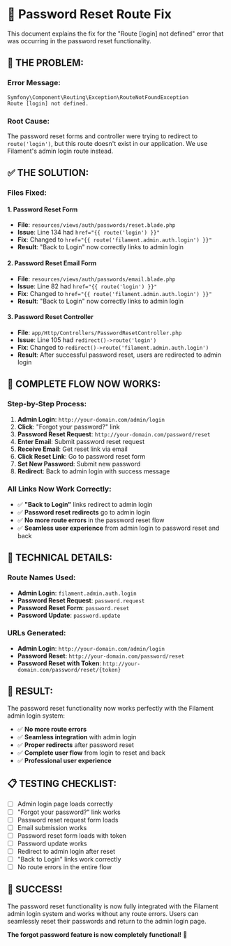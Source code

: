 # 🔧 Password Reset Route Fix

This document explains the fix for the "Route [login] not defined" error that was occurring in the password reset functionality.

## 🚨 **THE PROBLEM:**

### **Error Message:**
```
Symfony\Component\Routing\Exception\RouteNotFoundException
Route [login] not defined.
```

### **Root Cause:**
The password reset forms and controller were trying to redirect to `route('login')`, but this route doesn't exist in our application. We use Filament's admin login route instead.

## ✅ **THE SOLUTION:**

### **Files Fixed:**

#### **1. Password Reset Form**
- **File**: `resources/views/auth/passwords/reset.blade.php`
- **Issue**: Line 134 had `href="{{ route('login') }}"`
- **Fix**: Changed to `href="{{ route('filament.admin.auth.login') }}"`
- **Result**: "Back to Login" now correctly links to admin login

#### **2. Password Reset Email Form**
- **File**: `resources/views/auth/passwords/email.blade.php`
- **Issue**: Line 82 had `href="{{ route('login') }}"`
- **Fix**: Changed to `href="{{ route('filament.admin.auth.login') }}"`
- **Result**: "Back to Login" now correctly links to admin login

#### **3. Password Reset Controller**
- **File**: `app/Http/Controllers/PasswordResetController.php`
- **Issue**: Line 105 had `redirect()->route('login')`
- **Fix**: Changed to `redirect()->route('filament.admin.auth.login')`
- **Result**: After successful password reset, users are redirected to admin login

## 🔄 **COMPLETE FLOW NOW WORKS:**

### **Step-by-Step Process:**
1. **Admin Login**: `http://your-domain.com/admin/login`
2. **Click**: "Forgot your password?" link
3. **Password Reset Request**: `http://your-domain.com/password/reset`
4. **Enter Email**: Submit password reset request
5. **Receive Email**: Get reset link via email
6. **Click Reset Link**: Go to password reset form
7. **Set New Password**: Submit new password
8. **Redirect**: Back to admin login with success message

### **All Links Now Work Correctly:**
- ✅ **"Back to Login"** links redirect to admin login
- ✅ **Password reset redirects** go to admin login
- ✅ **No more route errors** in the password reset flow
- ✅ **Seamless user experience** from admin login to password reset and back

## 🎯 **TECHNICAL DETAILS:**

### **Route Names Used:**
- **Admin Login**: `filament.admin.auth.login`
- **Password Reset Request**: `password.request`
- **Password Reset Form**: `password.reset`
- **Password Update**: `password.update`

### **URLs Generated:**
- **Admin Login**: `http://your-domain.com/admin/login`
- **Password Reset**: `http://your-domain.com/password/reset`
- **Password Reset with Token**: `http://your-domain.com/password/reset/{token}`

## 🚀 **RESULT:**

The password reset functionality now works perfectly with the Filament admin login system:

- ✅ **No more route errors**
- ✅ **Seamless integration** with admin login
- ✅ **Proper redirects** after password reset
- ✅ **Complete user flow** from login to reset and back
- ✅ **Professional user experience**

## 📋 **TESTING CHECKLIST:**

- [ ] Admin login page loads correctly
- [ ] "Forgot your password?" link works
- [ ] Password reset request form loads
- [ ] Email submission works
- [ ] Password reset form loads with token
- [ ] Password update works
- [ ] Redirect to admin login after reset
- [ ] "Back to Login" links work correctly
- [ ] No route errors in the entire flow

## 🎉 **SUCCESS!**

The password reset functionality is now fully integrated with the Filament admin login system and works without any route errors. Users can seamlessly reset their passwords and return to the admin login page.

**The forgot password feature is now completely functional!** 🚀

